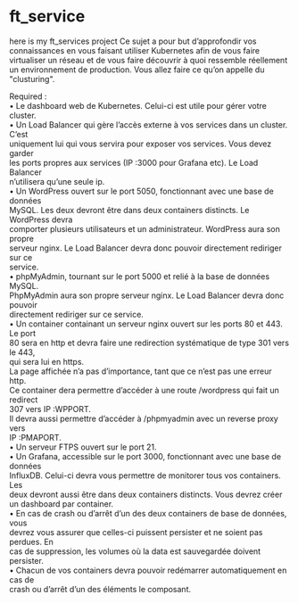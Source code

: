 # ft_service

here is my ft_services project
Ce sujet a pour but d’approfondir vos connaissances en vous faisant utiliser Kubernetes afin de vous faire virtualiser un réseau et de vous faire découvrir à quoi ressemble
réellement un environnement de production. Vous allez faire ce qu’on appelle du "clusturing".

Required : <br>
• Le dashboard web de Kubernetes. Celui-ci est utile pour gérer votre cluster. <br>
• Un Load Balancer qui gère l’accès externe à vos services dans un cluster. C’est <br>
uniquement lui qui vous servira pour exposer vos services. Vous devez garder <br>
les ports propres aux services (IP :3000 pour Grafana etc). Le Load Balancer <br>
n’utilisera qu’une seule ip. <br>
• Un WordPress ouvert sur le port 5050, fonctionnant avec une base de données <br>
MySQL. Les deux devront être dans deux containers distincts. Le WordPress devra <br>
comporter plusieurs utilisateurs et un administrateur. WordPress aura son propre <br>
serveur nginx. Le Load Balancer devra donc pouvoir directement rediriger sur ce <br>
service. <br>
• phpMyAdmin, tournant sur le port 5000 et relié à la base de données MySQL. <br>
PhpMyAdmin aura son propre serveur nginx. Le Load Balancer devra donc pouvoir <br>
directement rediriger sur ce service. <br>
• Un container containant un serveur nginx ouvert sur les ports 80 et 443. Le port <br>
80 sera en http et devra faire une redirection systématique de type 301 vers le 443, <br>
qui sera lui en https. <br>
La page affichée n’a pas d’importance, tant que ce n’est pas une erreur http. <br>
Ce container dera permettre d’accéder à une route /wordpress qui fait un redirect <br>
307 vers IP :WPPORT. <br>
Il devra aussi permettre d’accéder à /phpmyadmin avec un reverse proxy vers <br>
IP :PMAPORT. <br>
• Un serveur FTPS ouvert sur le port 21. <br>
• Un Grafana, accessible sur le port 3000, fonctionnant avec une base de données <br>
InfluxDB. Celui-ci devra vous permettre de monitorer tous vos containers. Les <br>
deux devront aussi être dans deux containers distincts. Vous devrez créer un dashboard par container. <br>
• En cas de crash ou d’arrêt d’un des deux containers de base de données, vous <br>
devrez vous assurer que celles-ci puissent persister et ne soient pas perdues. En <br>
cas de suppression, les volumes où la data est sauvegardée doivent persister. <br>
• Chacun de vos containers devra pouvoir redémarrer automatiquement en cas de <br>
crash ou d’arrêt d’un des éléments le composant. <br>
